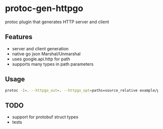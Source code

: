 # protoc-gen-httpgo

protoc plugin that generates HTTP server and client

## Features

- server and client generation
- native go json Marshal/Unmarshal
- uses google.api.http for path
- supports many types in path parameters

## Usage

```bash
protoc -I=. --httpgo_out=. --httpgo_opt=paths=source_relative example/proto/example.proto
```

## TODO

- support for protobuf struct types
- tests
